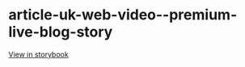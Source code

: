 # article-uk-web-video--premium-live-blog-story

[View in storybook](https://raw.githack.com/Independent-Digital-News-and-Media-Ltd/indy-pwamp-sb/PR-1846-sb/index.html?path=/story/article-uk-web-video--premium-live-blog-story)